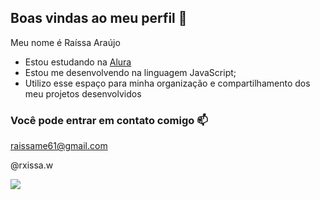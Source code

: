 ## Boas vindas ao meu perfil 💙

Meu nome é Raíssa Araújo

- Estou estudando na [Alura](https://www.alura.com.br)
- Estou me desenvolvendo na linguagem JavaScript;
- Utilizo esse espaço para minha organização e compartilhamento dos meu projetos desenvolvidos

### Você pode entrar em contato comigo 📫

raissame61@gmail.com

@rxissa.w

![](https://media1.tenor.com/m/_8Qg4tDxEUkAAAAC/queen-charlotte-queen-charlotte-bridgerton.gif)
